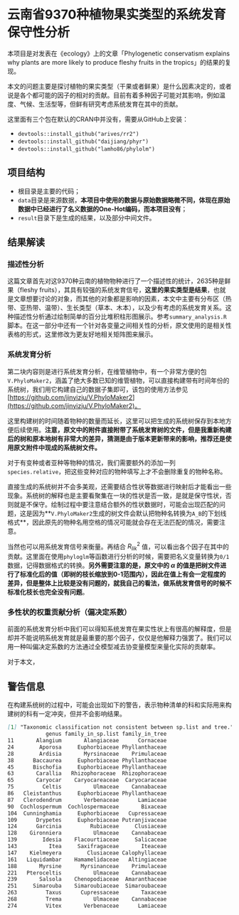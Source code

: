 # 云南省9370种植物果实类型的系统发育保守性分析
本项目是对发表在《ecology》上的文章「Phylogenetic conservatism explains why plants are more likely to produce fleshy fruits in the tropics」的结果的复现。

本文的问题主要是探讨植物的果实类型（干果或者鲜果）是什么因素决定的，或者说是各个都可能的因子的相对的贡献。目前有着多种因子可能对其影响，例如温度、气候、生活型等，但鲜有研究考虑系统发育在其中的贡献。

这里面有三个包在默认的CRAN中并没有，需要从GitHub上安装：
- `devtools::install_github("arives/rr2")`
- `devtools::install_github("daijiang/phyr")`
- `devtools::install_github("lamho86/phylolm")`

## 项目结构
- 根目录是主要的代码；
- `data`目录是来源数据，**本项目中使用的数据与原始数据略微不同，体现在原始数据中已经进行了名义数据的One-Hot编码，而本项目没有**；
- `result`目录下是生成的结果，以及部分中间文件。

## 结果解读
### 描述性分析
这篇文章首先对这9370种云南的植物物种进行了一个描述性的统计，2635种是鲜果（fleshy fruits），其具有较强的系统发育信号，**这里的果实类型是结果**，也就是文章想要讨论的对象，而其他的对象都是影响的因素，本文中主要有分布区（热带、亚热带、温带）、生长类型（草本、木本），以及少有考虑的系统发育关系。这种描述性分析通过绘制简单的百分比堆积柱形图展示。参考`summary_analysis.R`脚本。在这一部分中还有一个针对各变量之间相关性的分析，原文使用的是相关性表格的形式，这里修改为更友好地相关矩阵图来展示。

### 系统发育分析
第二块内容则是进行系统发育分析，在维管植物中，有一个非常方便的包`V.PhyloMaker2`，涵盖了绝大多数已知的维管植物，可以直接构建带有时间年份的系统树，我们用它构建自己的数据子集即可，该包的使用方法参见[https://github.com/jinyizju/V.PhyloMaker2](https://github.com/jinyizju/V.PhyloMaker2)。

这里构建树的时间随着物种的数量而延长，这里可以把生成的系统树保存到本地方便后续使用。**注意，原文中的附件直接附带了系统发育树的文件，但是我重新构建后的树和原本地树有非常大的差异，猜测是由于版本更新带来的影响，推荐还是使用原文附件中现成的系统树文件。**

对于有变种或者亚种等物种的情况，我们需要额外的添加一列`species.relative`，把这些变种对应的物种填写上才不会删除重复的物种名称。

直接生成的系统树并不会多美观，还需要结合性状等数据进行映射后才能看出一些现象。系统树的解释也是主要看聚集在一块的性状是否一致，是就是保守性状，否则就是不保守。绘制过程中要注意结合额外的性状数据时，可能会出现匹配的问题，这是因为**`V.PhyloMaker2`生成的树文件会默认把物种名转换为`A_B`的下划线格式**，因此原先的物种名用空格的情况可能就会存在无法匹配的情况，需要注意。

当然也可以用系统发育信号来衡量。再结合 $R^2_{lik}$ 值，可以看出各个因子在其中的贡献。这里面在使用`phyloglm`等函数进行分析的时候，需要把名义变量转换为`0/1`数据，记得数据格式的转换。**另外需要注意的是，原文中的 $\alpha$ 的值是把树文件进行了标准化后的值（即树的枝长缩放到0-1范围内），因此在值上有会一定程度的差异，但是整体上比较是没有问题的，就我自己的看法，做系统发育信号的时候不标准化枝长也完全没有问题**。

### 多性状的权重贡献分析（偏决定系数）
前面的系统发育分析中我们可以得知系统发育在果实性状上有很高的解释度，但是却并不能说明系统发育就是最重要的那个因子，仅仅是他解释力强罢了。我们可以用一种叫偏决定系数的方法通过全模型减去协变量模型来量化实际的贡献率。

对于本文，

## 警告信息
在构建系统树的过程中，可能会出现如下的警告，表示物种清单的科和实际用来构建树的科有一定冲突，但并不会影响结果。
```markdown
[1] "Taxonomic classification not consistent between sp.list and tree."
            genus family_in_sp.list family_in_tree
11       Alangium       Alangiaceae      Cornaceae
24        Aporosa     Euphorbiaceae Phyllanthaceae
28        Ardisia       Myrsinaceae    Primulaceae
38      Baccaurea     Euphorbiaceae Phyllanthaceae
45      Bischofia     Euphorbiaceae Phyllanthaceae
63       Carallia   Rhizophoraceae  Rhizophoraceae
65       Caryocar    Caryocareaceae  Caryocaraceae
75         Celtis          Ulmaceae    Cannabaceae
86   Cleistanthus     Euphorbiaceae Phyllanthaceae
87   Clerodendrum       Verbenaceae      Lamiaceae
90  Cochlospermum  Cochlospermaceae       Bixaceae
104  Cunninghamia     Euphorbiaceae   Cupressaceae
109      Drypetes     Euphorbiaceae Putranjivaceae
124      Garcinia         Rubiaceae     Clusiaceae
128    Gironniera          Ulmaceae    Cannabaceae
139        Idesia    Flacourtiaceae     Salicaceae
143          Itea     Saxifragaceae       Iteaceae
147    Kielmeyera        Clusiaceae Calophyllaceae
161   Liquidambar    Hamamelidaceae   Altingiaceae
188       Myrsine      Myrsinanceae    Primulaceae
221   Pteroceltis          Ulmaceae    Cannabaceae
239       Salsola    Chenopodiaceae  Amaranthaceae
251     Simarouba    Simaroubiaceae  Simaroubaceae
263         Taxus      Cupressaceae       Taxaceae
268         Trema          Ulmaceae    Cannabaceae
274         Vitex       Verbenaceae      Lamiaceae
```